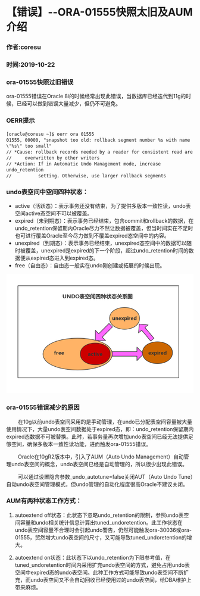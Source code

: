 # 【错误】--ORA-01555快照太旧及AUM介绍 
### 作者:coresu    
### 时间:2019-10-22  




### ora-01555快照过旧错误

ora-01555错误在Oracle 8i的时候经常出现此错误，当数据库已经迭代到11g的时候，已经可以做到错误大量减少，但仍不可避免。  

### OERR提示 
```shell
[oracle@coresu ~]$ oerr ora 01555
01555, 00000, "snapshot too old: rollback segment number %s with name \"%s\" too small"
// *Cause: rollback records needed by a reader for consistent read are
//     overwritten by other writers
// *Action: If in Automatic Undo Management mode, increase undo_retention
//          setting. Otherwise, use larger rollback segments
```


### undo表空间中空间四种状态：

* active（活跃态）：表示事务还没有结束，为了提供多版本一致性读，undo表空间active态空间不可以被覆盖。
* expired（未到期态）：表示事务已经结束，包含commit和rollback的数据，在undo_retention保留期内Oracle尽力不然让数据被覆盖，但当时间实在不足时也可进行覆盖Oracle至今尽力做到不覆盖expired态空间中的内容。  
* unexpired（到期态）：表示事务已经结束，unexpired态空间中的数据可以随时被覆盖，unexpired是expired的下一个阶段，超过undo_retention时间的数据便从expired态进入到expired态。
* free（自由态）：自由态一般实在undo刚创建或拓展的时候出现。 

![状态关系图](./ORA-01555/UNDO表空间四中状态关系图.jpg)


### ora-01555错误减少的原因
&nbsp;&nbsp;&nbsp;&nbsp;&nbsp;&nbsp;&nbsp;&nbsp;在10g以前undo表空间采用的是手动管理，在undo已分配表空间容量被大量使用情况下，大量undo表空间数据处于expired态，即：undo_retention保留期内expired态数据不可被替换。此时，若事务量再次增加undo表空间已经无法提供足够空间，确保多版本一致性读功能，进而触发ora-01555错误。 

&nbsp;&nbsp;&nbsp;&nbsp;&nbsp;&nbsp;&nbsp;&nbsp;Oracle在10gR2版本中，引入了AUM（Auto Undo Management）自动管理undo表空间的概念，undo表空间已经是自动管理的，所以很少出现此错误。  

&nbsp;&nbsp;&nbsp;&nbsp;&nbsp;&nbsp;&nbsp;&nbsp;可以通过设置隐含参数_undo_autotune=false关闭AUT（Auto Undo Tune）自动undo表空间管理模式，但undo管理的自动化程度很高Oracle不建议关闭。



### AUM有两种状态工作方式：
1. autoextend off状态：此状态下忽略undo_retention的限制，参照undo表空间容量和undo相关统计信息计算出tuned_undoretention。此工作状态在undo表空间容量不合理时会引起undo警告，仍然可能触发ora-30036或ora-01555，贸然增大undo表空间的尺寸，又可能导致tuned_undoretention的增大。

2. autoextend on状态：此状态下以undo_retention为下限参考值，在tuned_undoretention时间内采用扩充undo表空间的方式，避免占用undo表空间中expired态的undo表空间。此种工作方式可能导致undo表空间不断扩充，而undo表空间又不会自动回收已经使用过的undo表空间，给DBA维护上带来麻烦。














